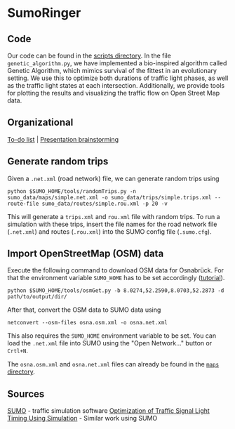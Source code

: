 # SumoRinger

## Code
Our code can be found in the [scripts directory](https://github.com/geronimocharlie/SumoRinger/tree/master/scripts). In the file `genetic_algorithm.py`, we have implemented a bio-inspired algorithm called Genetic Algorithm, which mimics survival of the fittest in an evolutionary setting. We use this to optimize both durations of traffic light phases, as well as the traffic light states at each intersection. Additionally, we provide tools for plotting the results and visualizing the traffic flow on Open Street Map data.

## Organizational
[To-do list](https://github.com/geronimocharlie/SumoRinger/projects/1) | [Presentation brainstorming](https://github.com/geronimocharlie/SumoRinger/tree/master/presentation)

## Generate random trips
Given a `.net.xml` (road network) file, we can generate random trips using
```
python $SUMO_HOME/tools/randomTrips.py -n sumo_data/maps/simple.net.xml -o sumo_data/trips/simple.trips.xml --route-file sumo_data/routes/simple.rou.xml -p 20 -v
```
This will generate a `trips.xml` and `rou.xml` file with random trips. To run a simulation with these trips, insert the file names for the road network file (`.net.xml`) and routes (`.rou.xml`) into the SUMO config file (`.sumo.cfg`).

## Import OpenStreetMap (OSM) data
Execute the following command to download OSM data for Osnabrück. For that the environment variable `SUMO_HOME` has to be set accordingly ([tutorial](https://sumo.dlr.de/docs/Basics/Basic_Computer_Skills.html#configuring_path_settings)).
```
python $SUMO_HOME/tools/osmGet.py -b 8.0274,52.2590,8.0703,52.2873 -d path/to/output/dir/
```
After that, convert the OSM data to SUMO data using
```
netconvert --osm-files osna.osm.xml -o osna.net.xml
```
This also requires the `SUMO_HOME` environment variable to be set.
You can load the `.net.xml` file into SUMO using the "Open Network..." button or `Crtl+N`.

The `osna.osm.xml` and `osna.net.xml` files can already be found in the [`maps` directory](https://github.com/geronimocharlie/SumoRinger/tree/master/maps).

## Sources
[SUMO](https://www.eclipse.org/sumo/) - traffic simulation software
[Optimization of Traffic Signal Light Timing Using Simulation](https://www.researchgate.net/publication/221524934_Optimization_of_Traffic_Signal_Light_Timing_Using_Simulation) - Similar work using SUMO
